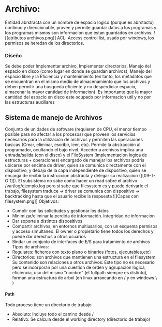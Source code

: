 # Archivo:
Entidad abrstracta con un nombre de espacio logico (porque es abrstacto) continuo y direccionable, provee y permite guardar datos a los programas y los programas mismos son informacion que estan guardados en archivos.
![[atributos archivos.png]]
ACL: Access control list, usado por windows, los permisos se heredan de los directorios. 
### Diseño 
Se debe poder Implementar archivo, Implementar directorios, Manejo del espacio en disco (como lugar en donde se guardan archivos), Manejo del espacio libre y la Eficiencia y mantenimiento (en tanto, los metadatos que se encuentran en el mismo medio de almacenamiento que los archivos y deben permitir una busqueda eficiente y no desperdiciar espacio, almacenar la mayor cantidad de informacion). Es importante que la mayor cantidad del espacio en disco este ocupado por informacion util y no por las estructuras auxiliares 

## Sistema de manejo de Archivos
Conjunto de unidades de software (requieren de CPU, el menor tiempo posible para no afectar a los procesos) que proveen los servicios necesarios para la utilización de archivos y permiten las operaciones basicas (Crear, eliminar, escribir, leer, etc). Permite la abstracción al programador, ocultando el bajo nivel.
Acceder a archivos implica una entrada/salida (con el disco) y el FileSystem (implementacion logica de estructuras + operaciones) encargado de manejar los archivos podria ubicarse por encima de driver, quien se comunica directamente con el dispositivo, y debajo de la capa independiente de dispositivo, quien se encarga de recibir la instruccion abstracta y delegar su realizacion ([[09- I-O 1]]). El subsistema no sabe como hacer un read sobre el archivo /var/log/ejemplo.log pero si sabe que filesystem es y puede derivarle el trabajo, filesystem traduce -> driver se comunica con dispositivo -> backtracking hasta que el usuario recibe la respuesta 
![[Capas con filesystem.png]]
Objetivos:
- Cumplir con las solicitudes y gestionar los datos 
- Minimizar/eliminar la perdida de información. Integridad de información
- Dar soporte a distintos dispositivos
- Compartir archivos, en entornos multiusarios, con un esquema permisos y acceso simultaneo. El owner o propietario tiene todos los derechos y puede dar derechos a otros usuarios
- Bindar un conjunto de interfaces de E/S para tratamiento de archivos
Tipos de archivos:
- Regulares: ficheros con texto plano o binarios (fotos, ejecutables,etc)
- Directorios: son archivos que mantienen una estructura en el filesystem. Su contenido son relaciones a otros archivos. Este tipo no es necesario pero se incorporan por una cuestion de orden y agrupacion logica, eficiencia, uso del mismo "nombre" (el fullpath siempre es distinto), forman una estructura de arbol (en linux arrancando en / y en windows \ )
#### Path
Todo proceso tiene un directorio de trabajo
- Absoluto: Incluye todo el camino desde /
- Relativo: Se calcula desde el working directory (directorio de trabajo)
